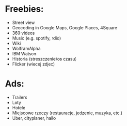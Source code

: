 # Freebies:
* Street view
* Geocoding in Google Maps, Google Places, 4Square
* 360 videos
* Music (e.g. spotify, rdio)
* Wiki
* WolframAlpha
* IBM Watson
* Historia (streszczenie/os czasu)
* Flicker (wiecej zdjec)


# Ads:
* Trailers
* Loty
* Hotele
* Miejscowe rzeczy (restauracje, jedzenie, muzyka, etc.)
* Uber, cityplaner, hailo
